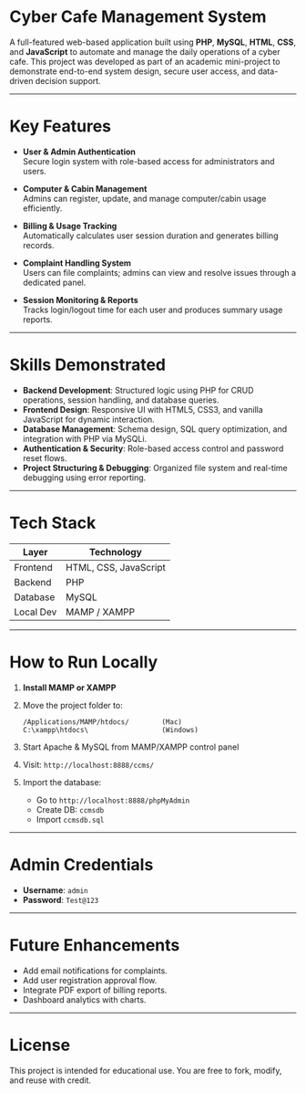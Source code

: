 # Cyber Cafe Management System

A full-featured web-based application built using **PHP**, **MySQL**, **HTML**, **CSS**, and **JavaScript** to automate and manage the daily operations of a cyber cafe. This project was developed as part of an academic mini-project to demonstrate end-to-end system design, secure user access, and data-driven decision support.

---

#  Key Features

- **User & Admin Authentication**  
  Secure login system with role-based access for administrators and users.

- **Computer & Cabin Management**  
  Admins can register, update, and manage computer/cabin usage efficiently.

- **Billing & Usage Tracking**  
  Automatically calculates user session duration and generates billing records.

- **Complaint Handling System**  
  Users can file complaints; admins can view and resolve issues through a dedicated panel.

- **Session Monitoring & Reports**  
  Tracks login/logout time for each user and produces summary usage reports.

---

#  Skills Demonstrated

- **Backend Development**: Structured logic using PHP for CRUD operations, session handling, and database queries.
- **Frontend Design**: Responsive UI with HTML5, CSS3, and vanilla JavaScript for dynamic interaction.
- **Database Management**: Schema design, SQL query optimization, and integration with PHP via MySQLi.
- **Authentication & Security**: Role-based access control and password reset flows.
- **Project Structuring & Debugging**: Organized file system and real-time debugging using error reporting.

---

# Tech Stack

| Layer      | Technology               |
|------------|---------------------------|
| Frontend   | HTML, CSS, JavaScript     |
| Backend    | PHP                       |
| Database   | MySQL                     |
| Local Dev  | MAMP / XAMPP              |

---

# How to Run Locally

1. **Install MAMP or XAMPP**
2. Move the project folder to:

   ```
   /Applications/MAMP/htdocs/        (Mac)
   C:\xampp\htdocs\                  (Windows)
   ```

3. Start Apache & MySQL from MAMP/XAMPP control panel
4. Visit: `http://localhost:8888/ccms/`
5. Import the database:
   - Go to `http://localhost:8888/phpMyAdmin`
   - Create DB: `ccmsdb`
   - Import `ccmsdb.sql`

---

# Admin Credentials

- **Username**: `admin`
- **Password**: `Test@123`

---

# Future Enhancements

- Add email notifications for complaints.
- Add user registration approval flow.
- Integrate PDF export of billing reports.
- Dashboard analytics with charts.



---
# License

This project is intended for educational use. You are free to fork, modify, and reuse with credit.
